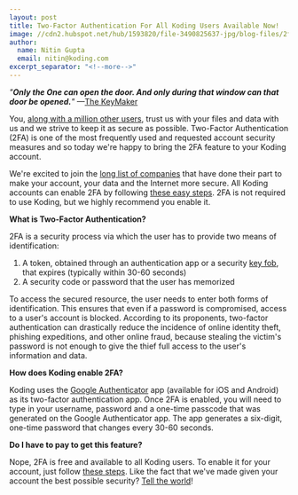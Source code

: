 ```yaml
---
layout: post
title: Two-Factor Authentication For All Koding Users Available Now!
image: //cdn2.hubspot.net/hub/1593820/file-3490825637-jpg/blog-files/2fa-matrix.jpg
author:
  name: Nitin Gupta
  email: nitin@koding.com
excerpt_separator: "<!--more-->"
---
```


_"**Only the One can open the door. And only during that window can that door be opened.**"_ <!--more--> —[The KeyMaker][1]

You, [along with a million other users][2], trust us with your files and data with us and we strive to keep it as secure as possible. Two-Factor Authentication (2FA) is one of the most frequently used and requested account security measures and so today we're happy to bring the 2FA feature to your Koding account.

We're excited to join the [long list of companies][4] that have done their part to make your account, your data and the Internet more secure. All Koding accounts can enable 2FA by following [these easy steps][5]. 2FA is not required to use Koding, but we highly recommend you enable it.

**What is Two-Factor Authentication?**

2FA is a security process via which the user has to provide two means of identification:

1. A token, obtained through an authentication app or a security [key fob][6], that expires (typically within 30-60 seconds)
2. A security code or password that the user has memorized

To access the secured resource, the user needs to enter both forms of identification. This ensures that even if a password is compromised, access to a user's account is blocked. According to its proponents, two-factor authentication can drastically reduce the incidence of online identity theft, phishing expeditions, and other online fraud, because stealing the victim's password is not enough to give the thief full access to the user's information and data.

**How does Koding enable 2FA?**

Koding uses the [Google Authenticator][7] app (available for iOS and Android) as its two-factor authentication app. Once 2FA is enabled, you will need to type in your username, password and a one-time passcode that was generated on the Google Authenticator app. The app generates a six-digit, one-time password that changes every 30-60 seconds.

**Do I have to pay to get this feature?**

Nope, 2FA is free and available to all Koding users. To enable it for your account, just follow [these steps][5]. Like the fact that we've made given your account the best possible security? [Tell the world][8]!

[1]: http://www.imdb.com/character/ch0000768/quotes
[2]: http://blog.koding.com/2015/06/a-million-users-and-a-new-product/
[3]: https://www.koding.com/hs-fs/hub/1593820/file-3490825637-jpg/blog-files/2fa-matrix.jpg?t=1475265944157&width=385&height=325&name=2fa-matrix.jpg
[4]: https://twofactorauth.org/
[5]: http://learn.koding.com/guides/2-factor-auth/
[6]: https://en.wikipedia.org/wiki/Keychain#Access_control_key_fobs
[7]: https://en.wikipedia.org/wiki/Google_Authenticator
[8]: https://twitter.com/home?status=%5Co/%20%40koding%20releases%20%232factorauthentication%20giving%20its%20users%20the%20ability%20to%20make%20their%20data%20super%20secure!%20http://blog.koding.com/2fa%20%232fa
